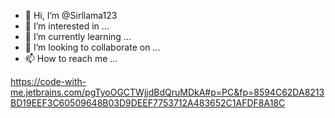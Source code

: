- 👋 Hi, I’m @Sirllama123
- 👀 I’m interested in ...
- 🌱 I’m currently learning ...
- 💞️ I’m looking to collaborate on ...
- 📫 How to reach me ...


https://code-with-me.jetbrains.com/pgTyoOGCTWjjdBdQruMDkA#p=PC&fp=8594C62DA8213BD19EEF3C60509648B03D9DEEF7753712A483652C1AFDF8A18C

<!---
Sirllama123/Sirllama123 is a ✨ special ✨ repository because its `README.md` (this file) appears on your GitHub profile.
You can click the Preview link to take a look at your changes.
--->
